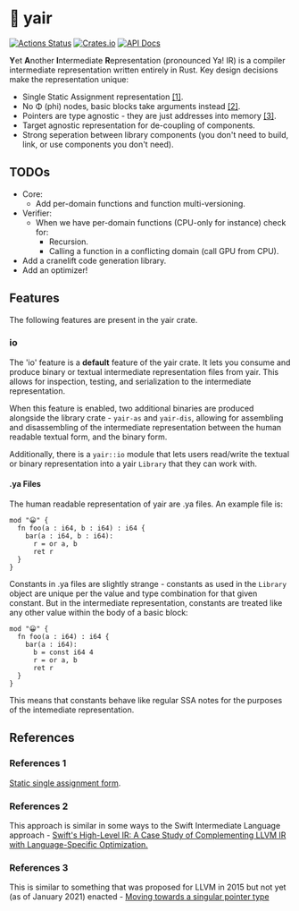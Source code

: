 # 🦉 yair

[![Actions Status](https://github.com/sheredom/yair/workflows/Rust/badge.svg)](https://github.com/sheredom/yair/actions)
[![Crates.io](https://img.shields.io/crates/v/yair.svg)](https://crates.io/crates/yair)
[![API Docs](https://docs.rs/mio/badge.svg)](https://docs.rs/yair)

**Y**et **A**nother **I**ntermediate **R**epresentation (pronounced Ya! IR) is a compiler intermediate representation written entirely in Rust. Key design decisions make the representation unique:

- Single Static Assignment representation [\[1\]](#References-1).
- No Φ (phi) nodes, basic blocks take arguments instead [\[2\]](#References-2).
- Pointers are type agnostic - they are just addresses into memory [\[3\]](#References-3).
- Target agnostic representation for de-coupling of components.
- Strong seperation between library components (you don't need to build, link, or use components you don't need).

## TODOs

- Core:
  - Add per-domain functions and function multi-versioning.
- Verifier:
  - When we have per-domain functions (CPU-only for instance) check for:
    - Recursion.
    - Calling a function in a conflicting domain (call GPU from CPU).
- Add a cranelift code generation library.
- Add an optimizer!

## Features

The following features are present in the yair crate.

### io

The 'io' feature is a **default** feature of the yair crate. It lets you consume and produce binary or textual intermediate representation files from yair. This allows for inspection, testing, and serialization to the intermediate representation.

When this feature is enabled, two additional binaries are produced alongside the library crate - `yair-as` and `yair-dis`, allowing for assembling and disassembling of the intermediate representation between the human readable textual form, and the binary form.

Additionally, there is a `yair::io` module that lets users read/write the textual or binary representation into a yair `Library` that they can work with.

#### .ya Files

The human readable representation of yair are .ya files. An example file is:

```
mod "😀" {
  fn foo(a : i64, b : i64) : i64 {
    bar(a : i64, b : i64):
      r = or a, b
      ret r
  }
}
```

Constants in .ya files are slightly strange - constants as used in the `Library` object are unique per the value and type combination for that given constant. But in the intermediate representation, constants are treated like any other value within the body of a basic block:

```
mod "😀" {
  fn foo(a : i64) : i64 {
    bar(a : i64):
      b = const i64 4
      r = or a, b
      ret r
  }
}
```

This means that constants behave like regular SSA notes for the purposes of the intemediate representation.

## References

### References 1

[Static single assignment form](https://en.wikipedia.org/wiki/Static_single_assignment_form).

### References 2

This approach is similar in some ways to the Swift Intermediate Language approach - [Swift's High-Level IR: A Case Study of Complementing LLVM IR with Language-Specific Optimization.](https://llvm.org/devmtg/2015-10/#talk7)

### References 3

This is similar to something that was proposed for LLVM in 2015 but not yet (as of January 2021) enacted - [Moving towards a singular pointer type](https://lists.llvm.org/pipermail/llvm-dev/2015-February/081822.html)
